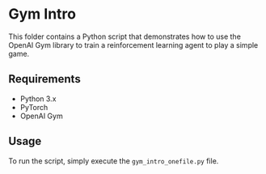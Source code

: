 # Gym Intro

This folder contains a Python script that demonstrates how to use the OpenAI Gym library to train a reinforcement learning agent to play a simple game.

## Requirements

- Python 3.x
- PyTorch
- OpenAI Gym

## Usage

To run the script, simply execute the `gym_intro_onefile.py` file.
